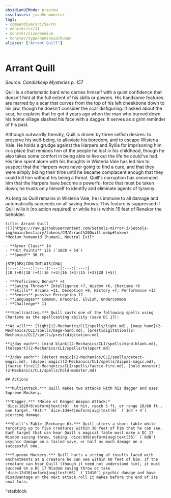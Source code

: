 ```yaml
---
obsidianUIMode: preview
cssclasses: json5e-monster
tags:
- compendium/src/5e/cm
- monster/cr/11
- monster/size/medium
- monster/type/humanoid/human
aliases: ["Arrant Quill"]
---
```

# Arrant Quill
*Source: Candlekeep Mysteries p. 157*  

Quill is a charismatic bard who carries himself with a quiet confidence that doesn't hint at the full extent of his skills or powers. His handsome features are marred by a scar that curves from the top of his left cheekbone down to his jaw, though he doesn't consider the scar disfiguring. If asked about the scar, he explains that he got it years ago when the man who burned down his home village slashed his face with a dagger. It serves as a grim reminder of his past.

Although outwardly friendly, Quill is driven by three selfish desires: to preserve his well-being, to alleviate his boredom, and to escape Wisteria Vale. He holds a grudge against the Harpers and Ryllia for imprisoning him in a place that reminds him of the people he lost in his childhood, though he also takes some comfort in being able to live out the life he could've had. His time spent alone with his thoughts in Wisteria Vale has led him to suspect that the Harpers were never going to find a cure, and that they were simply biding their time until he became complacent enough that they could kill him without his being a threat. Quill's corruption has convinced him that the Harpers have become a powerful force that must be taken down; he trusts only himself to identify and eliminate agents of tyranny.

As long as Quill remains in Wisteria Vale, he is immune to all damage and automatically succeeds on all saving throws. This feature is suppressed if Quill wills it (no action required) or while he is within 15 feet of Renekor the beholder.

```ad-statblock
title: Arrant Quill
![](https://raw.githubusercontent.com/5etools-mirror-3/5etools-img/main/bestiary/tokens/CM/Arrant%20Quill.webp#token)
*Medium humanoid (human), Neutral Evil*

- **Armor Class** 14
- **Hit Points** 135 (`18d8 + 54`)
- **Speed** 30 ft.

|STR|DEX|CON|INT|WIS|CHA|
|:---:|:---:|:---:|:---:|:---:|:---:|
|10 (+0)|18 (+4)|16 (+3)|16 (+3)|15 (+2)|20 (+5)|

- **Proficiency Bonus** +4
- **Saving Throws** Intelligence +7, Wisdom +6, Charisma +9
- **Skills** Arcana +11, Deception +9, History +7, Performance +13
- **Senses** passive Perception 12
- **Languages** Common, Draconic, Elvish, Undercommon
- **Challenge** 11

***Spellcasting.*** Quill casts one of the following spells using Charisma as the spellcasting ability (save DC 17):

**At will**: [light](2-Mechanics/CLI/spells/light.md), [mage hand](2-Mechanics/CLI/spells/mage-hand.md), [prestidigitation](2-Mechanics/CLI/spells/prestidigitation.md)

**1/day each**: [mind blank](2-Mechanics/CLI/spells/mind-blank.md), [teleport](2-Mechanics/CLI/spells/teleport.md)

**3/day each**: [detect magic](2-Mechanics/CLI/spells/detect-magic.md), [dispel magic](2-Mechanics/CLI/spells/dispel-magic.md), [faerie fire](2-Mechanics/CLI/spells/faerie-fire.md), [hold monster](2-Mechanics/CLI/spells/hold-monster.md)

## Actions

***Multiattack.*** Quill makes two attacks with his dagger and uses Supreme Mockery.

***Dagger.*** *Melee or Ranged Weapon Attack:* `dice:1d20+8|noform|text(+8)` to hit, reach 5 ft. or range 20/60 ft., one target. *Hit:* `dice:1d4+4|noform|avg|text(6)` (`1d4 + 4`) piercing damage.

***Quill's Fable (Recharge 6).*** Quill utters a short fable while targeting up to five creatures within 30 feet of him that he can see. Each target that can hear Quill's magical fable must make a DC 17 Wisdom saving throw, taking `dice:8d8|noform|avg|text(36)` (`8d8`) psychic damage on a failed save, or half as much damage on a successful one.

***Supreme Mockery.*** Quill hurls a string of insults laced with enchantments at a creature he can see within 60 feet of him. If the creature can hear Quill (though it need not understand him), it must succeed on a DC 17 Wisdom saving throw or take `dice:12d10|noform|avg|text(66)` (`12d10`) psychic damage and have disadvantage on the next attack roll it makes before the end of its next turn.
```
^statblock